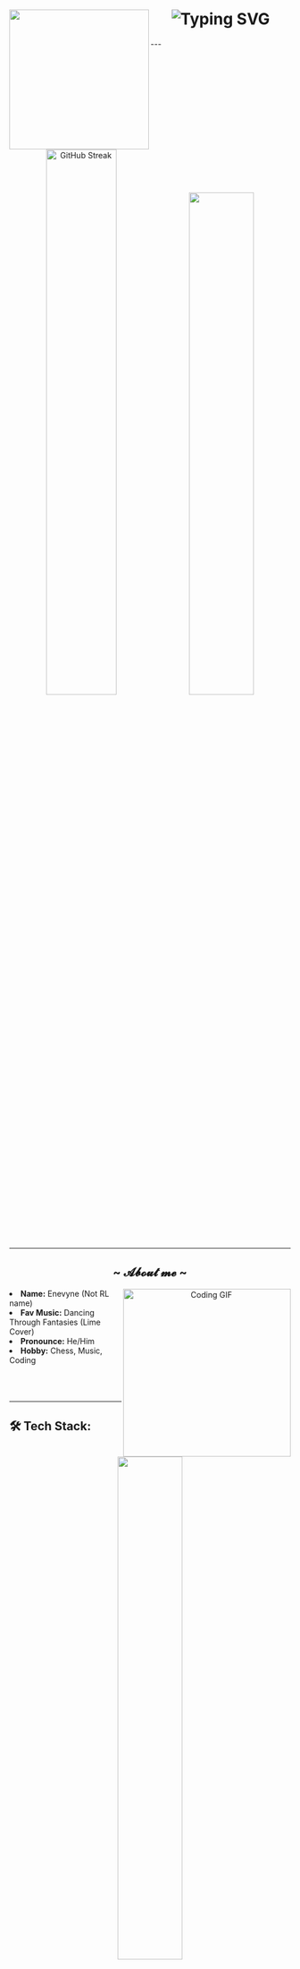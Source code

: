 <h1 align="center">
<img src="https://media.giphy.com/media/v1.Y2lkPWVjZjA1ZTQ3bGY2eGFzNTU0YXAwMTc4MnF2cW55NDJ1NzJwMDF6aDltMGV3Ym04biZlcD12MV9zdGlja2Vyc19zZWFyY2gmY3Q9cw/VeN4gbOONJsYQI7EgS/giphy.gif" align="Left" width="250"/>
</h1>

<h1 align="center">
  <img src="https://readme-typing-svg.herokuapp.com?font=Fira+Code&pause=1000&color=2F81F7&center=true&vCenter=true&width=440&lines=What+are+you+looking+for?;Just+Curious?+Seriously?;" alt="Typing SVG" />
</h1>
---

<p align="center">
<img src="https://streak-stats.demolab.com?user=wongwongann&theme=tokyonight&hide_border=true&date_format=%5BY%20%5DM%20j&count_private=true" width="50%" alt="GitHub Streak">

  <img src="https://github-readme-stats.vercel.app/api?username=wongwongann&show_icons=true&theme=tokyonight&hide_border=true&count_private=true" width="48%"/>
</p>

<p align="center">

</p>



---
<div>
  <h2 align="center">~ 𝓐𝓫𝓸𝓾𝓽 𝓶𝓮 ~ </h2>
      <div align="center">
    <img src="https://media.giphy.com/media/v1.Y2lkPTc5MGI3NjExYTdzMW55c3FreWhwbnIxYms4emNtOTNxMWlzMWc4aGxiZjlvcGd4byZlcD12MV9naWZzX3NlYXJjaCZjdD1n/13Z5kstwARnPna/giphy.gif" width="300" align="right" alt="Coding GIF">
  </div>
  <li>
    <b>Name:</b> Enevyne (Not RL name)
  </li>
  <li>
   <b>Fav Music:</b> Dancing Through Fantasies (Lime Cover) 
  </li>
  <li>
   <b>Pronounce:</b> He/Him
  </li>
  <li>
   <b>Hobby:</b> Chess, Music, Coding
  </li>

</div>
<br><br><br>



---

## 🛠️ Tech Stack:
<p align="center">
  <img src="https://github-readme-stats.vercel.app/api/top-langs/?username=wongwongann&layout=compact&theme=tokyonight&hide_border=true" width="48%"/>
</p>
<p align="center">
  <img src="https://skillicons.dev/icons?i=js,html,css,react,php,cs,unity,python,blender,git,github,vscode" alt="Tech Stack Icons">
</p>

---

## 🎵 My Vibe:
<p align="center">
  <img src="https://media.giphy.com/media/v1.Y2lkPWVjZjA1ZTQ3dTJiMmg2aHh5cnQxOGp5cHdsYzNqamp4NDR1OG5lODZuM3dkZDZxcyZlcD12MV9naWZzX3NlYXJjaCZjdD1n/FeVg8ViEczcxG/giphy.gif" width="400" align="right" alt="Music/Dancing GIF">
  <img src="https://media.giphy.com/media/v1.Y2lkPWVjZjA1ZTQ3OGkzMTQzZzlzMXoybDBjMDdyMjd0ZHZ2bWxwOWlnazhsNzQ1cTF6eiZlcD12MV9naWZzX3NlYXJjaCZjdD1n/ZOGCyj0NW28gg/giphy.gif" width="400" align="left" alt="Music/Dancing GIF"> 
</p>

<br><br><br><br><br><br><br><br><br>
---
## 📫 Connect With Me:
<p align="center">
  <a href="https://instagram.com/ndra.dark"><img src="https://img.shields.io/badge/Instagram-2b2d42?style=for-the-badge&logo=instagram&logoColor=white"/></a>
  <a href="mailto:wongabut119@gmail.com"><img src="https://img.shields.io/badge/Email-1e1e2e?style=for-the-badge&logo=gmail&logoColor=white"/></a>
  <a href="https://github.com/wongwongann"><img src="https://img.shields.io/badge/GitHub-181717?style=for-the-badge&logo=github&logoColor=white"/></a>
  <a href="https://linkedin.com/in/yourprofile"><img src="https://img.shields.io/badge/LinkedIn-0077B5?style=for-the-badge&logo=linkedin&logoColor=white"/></a>
</p>

---

<p align="center">
  <img src="https://media.giphy.com/media/v1.Y2lkPWVjZjA1ZTQ3eXBvYmVtc3Z4NjlvdjAxZGUyZW9tbHBjZGpva2llOWV4eWw2bTNyMCZlcD12MV9naWZzX3NlYXJjaCZjdD1n/8PBqNlzr8VrqHmYkR3/giphy.gif" width="400" alt="Thank You GIF">
</p>

<p align="center">
  <img src="https://komarev.com/ghpvc/?username=wongwongann&style=for-the-badge&color=2F81F7" alt="Profile Views">
</p>


